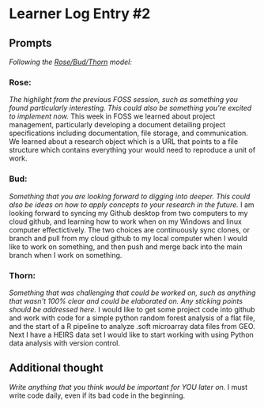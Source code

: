 # Learner Log Entry #2 

## Prompts
*Following the [Rose/Bud/Thorn](https://www.panoramaed.com/blog/rose-bud-thorn-activity-and-worksheet#:~:text=%22Rose%2C%20Bud%2C%20Thorn%22%20is%20a%20mindful%20design%2D,day%2C%20week%2C%20or%20month.) model:*

### Rose:
*The highlight from the previous FOSS session, such as something you found particularly interesting. This could also be something you're excited to implement now.*
This week in FOSS we learned about project management, particularly developing a document detailing project specifications including documentation, file storage, and communication.  We learned about a research object which is a URL that points to a file structure which contains everything your would need to reproduce a unit of work. 

### Bud: 
*Something that you are looking forward to digging into deeper. This could also be ideas on how to apply concepts to your research in the future.*  I am looking forward to syncing my Github desktop from two computers to my cloud github, and learning how to work when on my Windows and linux computer effectictively.  The two choices are continuously sync clones, or branch and pull from my cloud github to my local computer when I would like to work on something, and then push and merge back into the main branch when I work on something. 


### Thorn: 
*Something that was challenging that could be worked on, such as anything that wasn't 100% clear and could be elaborated on. Any sticking points should be addressed here.*  I would like to get some project code into github and work with code for a simple python random forest analysis of a flat file, and the start of a R pipeline to analyze .soft microarray data files from GEO.  Next I have a HEIRS data set I would like to start working with using Python data analysis with version control.

## Additional thought
*Write anything that you think would be important for YOU later on.*
I must write code daily, even if its bad code in the beginning.
